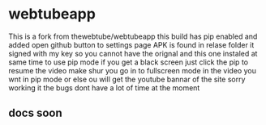 # webtubeapp
This is a fork from thewebtube/webtubeapp
this build has pip enabled and added open github button to settings page
APK is found in relase folder it signed with my key so you cannot have the orignal and this one instaled at same time 
to use pip mode 
if you get a black screen just click the pip to resume the video 
make shur you go in  to fullscreen mode in the video you wnt in pip mode or else ou will get the youtube bannar of the site sorry working it the bugs dont have a lot of time at the moment
## docs soon
